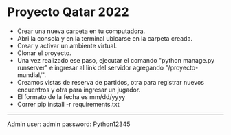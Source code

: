# Proyecto Qatar 2022

+ Crear una nueva carpeta en tu computadora.
+ Abri la consola y en la terminal ubicarse en la carpeta creada.
+ Crear y activar un ambiente virtual.
+ Clonar el proyecto.
+ Una vez realizado ese paso, ejecutar el comando "python manage.py runserver" e ingresar al link del servidor agregando "/proyecto-mundial/".
+ Creamos vistas de reserva de partidos, otra para registrar nuevos encuentros y otra para ingresar un jugador. 
+ El formato de la fecha es mm/dd/yyyy
+ Correr pip install -r requirements.txt
-----------------------------------------------------
Admin user: admin
password: Python12345
